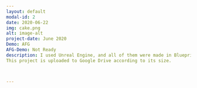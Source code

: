 ```yaml
---
layout: default
modal-id: 2
date: 2020-06-22
img: cake.png
alt: image-alt
project-date: June 2020
Demo: AFG
AFG-Demo: Not Ready
description: I used Unreal Engine, and all of them were made in Blueprint except for important abilities and functions for quick production. You can watch the Demo Video.
This project is uploaded to Google Drive according to its size.



---
```

